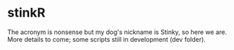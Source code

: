 # stinkR
The acronym is nonsense but my dog's nickname is Stinky, so here we are. More details to come; some scripts still in development (dev folder). 
